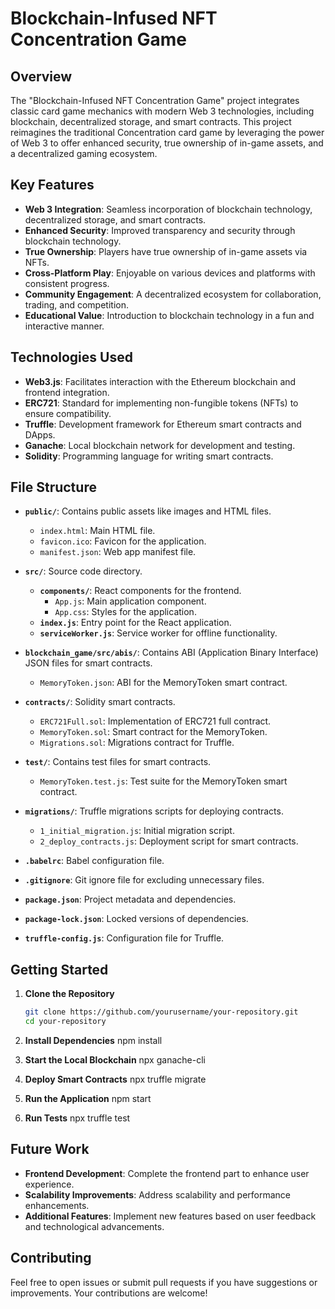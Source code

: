 # Blockchain-Infused NFT Concentration Game

## Overview

The "Blockchain-Infused NFT Concentration Game" project integrates classic card game mechanics with modern Web 3 technologies, including blockchain, decentralized storage, and smart contracts. This project reimagines the traditional Concentration card game by leveraging the power of Web 3 to offer enhanced security, true ownership of in-game assets, and a decentralized gaming ecosystem.

## Key Features

- **Web 3 Integration**: Seamless incorporation of blockchain technology, decentralized storage, and smart contracts.
- **Enhanced Security**: Improved transparency and security through blockchain technology.
- **True Ownership**: Players have true ownership of in-game assets via NFTs.
- **Cross-Platform Play**: Enjoyable on various devices and platforms with consistent progress.
- **Community Engagement**: A decentralized ecosystem for collaboration, trading, and competition.
- **Educational Value**: Introduction to blockchain technology in a fun and interactive manner.

## Technologies Used

- **Web3.js**: Facilitates interaction with the Ethereum blockchain and frontend integration.
- **ERC721**: Standard for implementing non-fungible tokens (NFTs) to ensure compatibility.
- **Truffle**: Development framework for Ethereum smart contracts and DApps.
- **Ganache**: Local blockchain network for development and testing.
- **Solidity**: Programming language for writing smart contracts.

## File Structure

- **`public/`**: Contains public assets like images and HTML files.
  - `index.html`: Main HTML file.
  - `favicon.ico`: Favicon for the application.
  - `manifest.json`: Web app manifest file.

- **`src/`**: Source code directory.
  - **`components/`**: React components for the frontend.
    - `App.js`: Main application component.
    - `App.css`: Styles for the application.
  - **`index.js`**: Entry point for the React application.
  - **`serviceWorker.js`**: Service worker for offline functionality.

- **`blockchain_game/src/abis/`**: Contains ABI (Application Binary Interface) JSON files for smart contracts.
  - `MemoryToken.json`: ABI for the MemoryToken smart contract.

- **`contracts/`**: Solidity smart contracts.
  - `ERC721Full.sol`: Implementation of ERC721 full contract.
  - `MemoryToken.sol`: Smart contract for the MemoryToken.
  - `Migrations.sol`: Migrations contract for Truffle.

- **`test/`**: Contains test files for smart contracts.
  - `MemoryToken.test.js`: Test suite for the MemoryToken smart contract.

- **`migrations/`**: Truffle migrations scripts for deploying contracts.
  - `1_initial_migration.js`: Initial migration script.
  - `2_deploy_contracts.js`: Deployment script for smart contracts.

- **`.babelrc`**: Babel configuration file.
- **`.gitignore`**: Git ignore file for excluding unnecessary files.
- **`package.json`**: Project metadata and dependencies.
- **`package-lock.json`**: Locked versions of dependencies.
- **`truffle-config.js`**: Configuration file for Truffle.

## Getting Started

1. **Clone the Repository**
   ```bash
   git clone https://github.com/yourusername/your-repository.git
   cd your-repository
2. **Install Dependencies**
   npm install

3. **Start the Local Blockchain**
   npx ganache-cli

4. **Deploy Smart Contracts**
   npx truffle migrate

5. **Run the Application**
   npm start

6. **Run Tests**
   npx truffle test

## Future Work

- **Frontend Development**: Complete the frontend part to enhance user experience.
- **Scalability Improvements**: Address scalability and performance enhancements.
- **Additional Features**: Implement new features based on user feedback and technological advancements.

## Contributing

Feel free to open issues or submit pull requests if you have suggestions or improvements. Your contributions are welcome!
